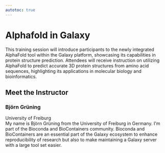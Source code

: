 ```yaml
---
autotoc: true
---
```


<slot name="/events/gcc2024/header" />
<div class="text-center">

# Alphafold in Galaxy

</div>

This training session will introduce participants to the newly integrated AlphaFold tool within the Galaxy platform, showcasing its capabilities in protein structure prediction. Attendees will receive  instruction on utilizing AlphaFold to predict accurate 3D protein structures from amino acid sequences, highlighting its applications in molecular biology and bioinformatics. 

## Meet the Instructor

### Björn Grüning

University of Freiburg <br>
My name is Björn Grüning from the University of Freiburg in Germany. I'm part of the Bioconda and BioContainers community. Bioconda and BioContainers are an essential part of the Galaxy ecosystem to enhance reproducibility of research but also to make maintaining a Galaxy server with a large tool set easier.

